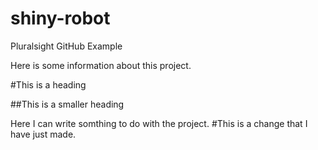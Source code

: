 shiny-robot
===========

Pluralsight GitHub Example

Here is some information about this project.

#This is a heading

##This is a smaller heading

Here I can write somthing to do with the project.
#This is a change that I have just made.

